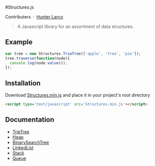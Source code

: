 #Structures.js

Contributers&ensp;·&ensp;[Hunter Larco](http://larcolabs.com)

> A Javascript library for an assortment of data structures.

## Example

```javascript
var tree = new Structures.TrieTree(['apple', 'tree', 'pie']);
tree.traverse(function(node){
  console.log(node.value());
});
```

## Installation
Download [Structures.min.js](./build/Structures.min.js) and place it in your project's root directory
```html
<script type='text/javascript' src='Structures.min.js'></script>
```

## Documentation

* [TrieTree](./docs/TrieTree.md)
* [Heap](./docs/Heap.md)
* [BinarySearchTree](./docs/BinarySearchTree.md)
* [LinkedList](./docs/LinkedList.md)
* [Stack](./docs/Stack.md)
* [Queue](./docs/Queue.md)